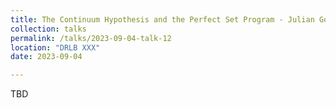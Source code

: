 ```yaml
---
title: The Continuum Hypothesis and the Perfect Set Program - Julian Gould
collection: talks
permalink: /talks/2023-09-04-talk-12
location: "DRLB XXX"
date: 2023-09-04

---
```


TBD

